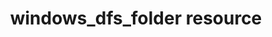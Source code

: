 ---
resource_reference: true
properties_shortcode: 
resources_common_guards: true
resources_common_notification: true
resources_common_properties: true
title: windows_dfs_folder resource
resource: windows_dfs_folder
aliases:
- "/resource_windows_dfs_folder.html"
menu:
  infra:
    title: windows_dfs_folder
    identifier: chef_infra/cookbook_reference/resources/windows_dfs_folder windows_dfs_folder
    parent: chef_infra/cookbook_reference/resources
resource_description_list:
- markdown: Use the **windows_dfs_folder** resource to creates a folder within DFS
    as many levels deep as required.
resource_new_in: '15.0'
syntax_full_code_block: |-
  windows_dfs_folder 'name' do
    description         String
    folder_path         String # default value: 'name' unless specified
    namespace_name      String
    target_path         String
    action              Symbol # defaults to :create if not specified
  end
syntax_properties_list: 
syntax_full_properties_list:
- "`windows_dfs_folder` is the resource."
- "`name` is the name given to the resource block."
- "`action` identifies which steps Chef Infra Client will take to bring the node into
  the desired state."
- "`description`, `folder_path`, `namespace_name`, and `target_path` are the properties
  available to this resource."
actions_list:
  :create:
    markdown: Creates the folder in dfs namespace. Default.
  :delete:
    markdown: Deletes the folder in the dfs namespace.
  :nothing:
    shortcode: resources_common_actions_nothing.md
properties_list:
- property: description
  ruby_type: String
  required: false
  description_list:
  - markdown: Description for the share.
- property: folder_path
  ruby_type: String
  required: false
  default_value: The resource block's name
  description_list:
  - markdown: An optional property to set the path of the dfs folder if it differs
      from the resource block's name.
- property: namespace_name
  ruby_type: String
  required: true
  description_list:
  - markdown: The namespace this should be created within.
- property: target_path
  ruby_type: String
  required: false
  description_list:
  - markdown: The target that this path will connect you to.
examples: 
---